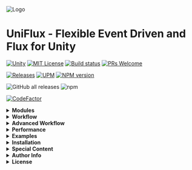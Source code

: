 ![Logo](https://repository-images.githubusercontent.com/616052596/1a10ad21-e1ef-4a8f-a05a-64df9b02411f)

UniFlux - Flexible Event Driven and Flux for Unity
===

[![Unity](https://img.shields.io/badge/Unity-2019+-black.svg)](https://unity3d.com/pt/get-unity/download/archive)
[![MIT License](https://img.shields.io/badge/License-MIT-green.svg)](https://choosealicense.com/licenses/mit/)
[![Build status](https://ci.appveyor.com/api/projects/status/712fvbpoio49ee91?svg=true)](https://ci.appveyor.com/project/kingdox/uniflux)
[![PRs Welcome](https://img.shields.io/badge/PRs-welcome-blueviolet)](https://makeapullrequest.com)

[![Releases](https://img.shields.io/github/release/kingdox/UniFlux.svg)](https://github.com/kingdox/UniFlux/releases)
[![UPM](https://img.shields.io/npm/v/com.kingdox.uniflux?label=openupm&registry_uri=https://package.openupm.com)](https://openupm.com/packages/com.kingdox.uniflux/)
<span class="badge-npmversion"><a href="https://npmjs.org/package/com.kingdox.uniflux" title="View this project on NPM"><img src="https://img.shields.io/npm/v/com.kingdox.uniflux.svg" alt="NPM version" /></a></span>

![GitHub all releases](https://shields.io./github/downloads/kingdox/UniFlux/total?logo=github)
![npm](https://shields.io./npm/dt/com.kingdox.uniflux?logo=npm)

[![CodeFactor](https://www.codefactor.io/repository/github/kingdox/uniflux/badge)](https://www.codefactor.io/repository/github/kingdox/uniflux)


<details>
 <summary><b>Modules</b></summary>
 
| Module | Description |
| - | - |
|[![Unity](https://img.shields.io/badge/Module-UniFlux.Scene-black.svg)](https://github.com/kingdox/UniFlux.Scene)|(Recomended👍) Manage the scenes and emit messages|
|[![Unity](https://img.shields.io/badge/Module-UniFlux.Input-black.svg)](https://github.com/kingdox/UniFlux.Input)|Manage "Input items" and then dispatch if conditions is right|
|[![Unity](https://img.shields.io/badge/Module-UniFlux.Click-black.svg)](https://github.com/kingdox/UniFlux.Click)|Manage Player Click interaction|
|[![Unity](https://img.shields.io/badge/Module-UniFlux.Swipe-black.svg)](https://github.com/kingdox/UniFlux.Swipe)|(Recomended👍) Manage Player Swipe interaction (Mouse and Mobile)|
|[![Unity](https://img.shields.io/badge/Module-UniFlux.Drag-black.svg)](https://github.com/kingdox/UniFlux.Drag)|Manage Player UI Drag interaction|
|[![Unity](https://img.shields.io/badge/Module-UniFlux.Binary-black.svg)](https://github.com/kingdox/UniFlux.Binary)|(Recomended👍) Save/Load Files in Binary |
|[![Unity](https://img.shields.io/badge/Module-UniFlux.Updates-black.svg)](https://github.com/kingdox/UniFlux.Updates) |(Recomended👍) Subscribe and Unsubscribe Actions/Methods in a concrete framerate|
|[![Unity](https://img.shields.io/badge/Module-UniFlux.Addressables-black.svg)](https://github.com/kingdox/UniFlux.Addressables)|(Experimental🧪) Manages Addressables with primitive types|
|[![Unity](https://img.shields.io/badge/Module-UniFlux.Firebase-black.svg)](https://github.com/kingdox/UniFlux.Firebase)|Firebase Core of other UniFlux's modules|
|[![Unity](https://img.shields.io/badge/Module-UniFlux.Firebase.Firestore-black.svg)](https://github.com/kingdox/UniFlux.Firebase.Firestore)|Manages Firebase Cloud Firestore simplified|
|[![Unity](https://img.shields.io/badge/Module-UniFlux.Firebase.Database-black.svg)](https://github.com/kingdox/UniFlux.Firebase.Database)|Manages Firebase Realtime Database simplified|
|[![Unity](https://img.shields.io/badge/Module-UniFlux.OpenAI-gold.svg)](https://github.com/kingdox/UniFlux.OpenAI)|(Working ! 🔨) Manages OpenAI API|
|[![Unity](https://img.shields.io/badge/Module-UniFlux.OWO-black.svg)](https://github.com/kingdox/UniFlux.OWO)|Manages OWO API|
|[![Unity](https://img.shields.io/badge/Module-UniFlux.Netcode.RollBack-gold.svg)](https://github.com/kingdox/UniFlux.Netcode.RollBack)|(Working ! 🔨) Handle Network States, allowing netcode Rollback|

</details>

<!-- Intro -->
<details>
 <summary><b>Workflow</b></summary>
 
 Here you can find a Unity Project to take a try => https://github.com/kingdox/UniFluxShowcaseProject
 
![Example_1 Event Bus](https://www.websequencediagrams.com/files/render?link=4t7a1KKbQLUGYJlwuv6r58a63GbmFoMJtwsVLS60scZNp1nlcxElJg1Ch6pfLypQ)
 
![Example_2 States](https://www.websequencediagrams.com/files/render?link=9rRV2Rfdmw1wAdCdeq0UfgVDEUVxdNXLY7tw6oO5QW7M2MKOlYGKkrVOCSeHSXOR)
 
</details>

<details>
 <summary><b>Advanced Workflow</b></summary>
 
![WorkFlow](https://www.websequencediagrams.com/files/render?link=lpHvFEnOec3XJH2t8AnKG2yrZDncSgC2IVJ8WIoVqDWCdvF7PThHRiEAVR7UBgRJ)
 
![Architecture](https://github.com/kingdox/UniFlux/blob/main/Contents/Architecture.drawio.png)
</details>

<!-- Performance -->
<details>
 <summary><b>Performance</b></summary>

Compared methods of UniFlux
| Name      | Iterations    | GC    | Time |
|-----------|--------------:|------:|-----:|
| UniFlux (Dispatch int )           | 10.000        | 0B        | 0ms    | 
| UniFlux (Dispatch string )        | 10.000        | 0B        | 1ms    | 
| UniFlux (Store int  ADD)          | 10.000        | 1.2MB     | ~3ms   |
| UniFlux (Store string  ADD)       | 10.000        | 1.2MB     | ~3ms   | 
| UniFlux (Store int  REMOVE)       | 10.000        | 1.2MB     | ~30ms  |
| UniFlux (Store string  REMOVE)    | 10.000        | 1.2MB     | ~30ms  | 
</details>

<!-- Examples -->
<details>
 <summary><b>Examples</b></summary>
 
```csharp
using Kingdox.UniFlux; // 1
public sealed class StarterFlux : MonoFlux // 2
{
  private void Start() => "StarterFlux.CastTest".Dispatch(); // 3
}
//...
public sealed class TestFlux : MonoFlux 
{
  [Flux("StarterFlux.CastTest")] private void CastTest() =>   Debug.Log("Hello World"); // 4
}
```

```cs
using Kingdox.UniFlux;
float _life;
public float Life
{
    [Flux("Get_Life")] get => _life;
    [Flux("Set_Life")] set 
    {
      _life = value;
      "OnChange_Life".Dispatch(value);
    }
}
//...
  [Flux("OnChange_Life")] private void OnChange_Life(float value)
  {
    // ...
  }
```

```cs
"1".Dispatch();
int _2 = "2".Dispatch<int>();
"3".Dispatch<int>(42);
int _4 = "4".Dispatch<int,int>(42);
```

```cs
"9".IEnumerator();
"10".Task();
```

```cs
// #define UNIFLUX_UNITASK_SUPPORT
"123".UniTask();
```

#### Advanced features

```cs
using Kingdox.UniFlux.Core;
//...
Flux<byte>.Dispatch(13); //byte as key
string _14 = Flux<bool,string>.Dispatch(true); //bool as key
float _16 = Flux<double,string, float>.Dispatch(Math.PI, "PI"); //double as key
```

```cs
"42".Store(()=>{}, true); // Anonimous Subscriptions
```
</details>
 
 <!-- Instalation -->
<details>
 <summary><b>Installation</b></summary>
 
- You can use the *.unityPackage* in releases

- You can use the *.tzg in releases and add in PackageManager

- You can add in PackageManager ([How to install package from git URL](https://docs.unity3d.com/Manual/upm-ui-giturl.html))
```bash
https://github.com/kingdox/UniFlux.git
```
- You can install via openupm CLI
```bash
openupm add com.kingdox.uniflux
```
- You can install via npm
```bash
npm i com.kingdox.uniflux
```
</details>

 <!-- Special Content -->
<details>
 <summary><b>Special Content</b></summary>
 
To enable special content you must #define

| Definition | Description                |
| :-------- | :------------------------- |
| `UNIFLUX_UNITASK_SUPPORT` | Enable [Cysharp/UniTask]("https://github.com/Cysharp/UniTask") integration |
</details>

<details>
 <summary><b>Author Info</b></summary>
 
[@kingdox](https://github.com/kingdox/)

For support, email arpaxavier@gmail.com

[![Twitter](https://img.shields.io/twitter/follow/_kingdox_.svg?label=Follow&style=social)](https://twitter.com/intent/follow?screen_name=xavier_arpa)   [![LinkedIn](https://img.shields.io/badge/Linkedin-0af.svg?&logo=linkedin&logoColor=white)](https://www.linkedin.com/in/xavier-arpa-0332301a0/)  

</details>

<details>
 <summary><b>License</b></summary>
 
[MIT](https://choosealicense.com/licenses/mit/)

<pre>
MIT License

Copyright (c) [year] [fullname]

Permission is hereby granted, free of charge, to any person obtaining a copy
of this software and associated documentation files (the "Software"), to deal
in the Software without restriction, including without limitation the rights
to use, copy, modify, merge, publish, distribute, sublicense, and/or sell
copies of the Software, and to permit persons to whom the Software is
furnished to do so, subject to the following conditions:

The above copyright notice and this permission notice shall be included in all
copies or substantial portions of the Software.

THE SOFTWARE IS PROVIDED "AS IS", WITHOUT WARRANTY OF ANY KIND, EXPRESS OR
IMPLIED, INCLUDING BUT NOT LIMITED TO THE WARRANTIES OF MERCHANTABILITY,
FITNESS FOR A PARTICULAR PURPOSE AND NONINFRINGEMENT. IN NO EVENT SHALL THE
AUTHORS OR COPYRIGHT HOLDERS BE LIABLE FOR ANY CLAIM, DAMAGES OR OTHER
LIABILITY, WHETHER IN AN ACTION OF CONTRACT, TORT OR OTHERWISE, ARISING FROM,
OUT OF OR IN CONNECTION WITH THE SOFTWARE OR THE USE OR OTHER DEALINGS IN THE
SOFTWARE.
</pre>

</details>
